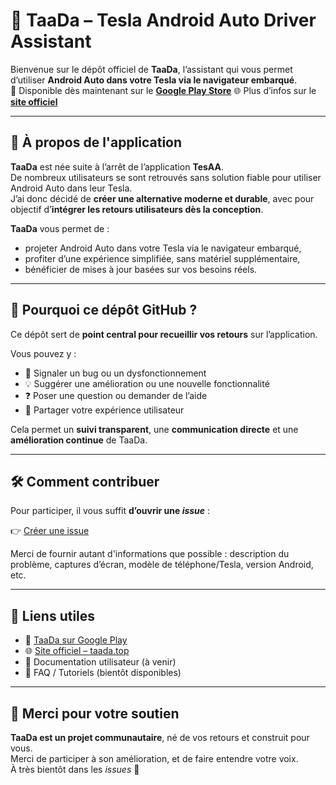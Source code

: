 # 📣 TaaDa – Tesla Android Auto Driver Assistant

Bienvenue sur le dépôt officiel de **TaaDa**, l’assistant qui vous permet d’utiliser **Android Auto dans votre Tesla via le navigateur embarqué**.  
📱 Disponible dès maintenant sur le **[Google Play Store](https://play.google.com/store/apps/details?id=fr.sd.taada)**
🌐 Plus d’infos sur le **[site officiel](https://taada.top)**

---

## 🚗 À propos de l'application

**TaaDa** est née suite à l’arrêt de l’application **TesAA**.  
De nombreux utilisateurs se sont retrouvés sans solution fiable pour utiliser Android Auto dans leur Tesla.  
J’ai donc décidé de **créer une alternative moderne et durable**, avec pour objectif d’**intégrer les retours utilisateurs dès la conception**.

**TaaDa** vous permet de :

- projeter Android Auto dans votre Tesla via le navigateur embarqué,
- profiter d’une expérience simplifiée, sans matériel supplémentaire,
- bénéficier de mises à jour basées sur vos besoins réels.

---

## 📍 Pourquoi ce dépôt GitHub ?

Ce dépôt sert de **point central pour recueillir vos retours** sur l’application.

Vous pouvez y :

- 🐞 Signaler un bug ou un dysfonctionnement
- 💡 Suggérer une amélioration ou une nouvelle fonctionnalité
- ❓ Poser une question ou demander de l’aide
- 📣 Partager votre expérience utilisateur

Cela permet un **suivi transparent**, une **communication directe** et une **amélioration continue** de TaaDa.

---

## 🛠 Comment contribuer

Pour participer, il vous suffit **d’ouvrir une _issue_** :

👉 [Créer une issue](https://github.com/taada-official/taada/issues/new/choose)

Merci de fournir autant d'informations que possible : description du problème, captures d’écran, modèle de téléphone/Tesla, version Android, etc.

---

## 🔗 Liens utiles

- 📱 [TaaDa sur Google Play](https://play.google.com/store/apps/details?id=fr.sd.taada)
- 🌐 [Site officiel – taada.top](https://taada.top)
- 📖 Documentation utilisateur (à venir)
- 💬 FAQ / Tutoriels (bientôt disponibles)

---

## 🙌 Merci pour votre soutien

**TaaDa est un projet communautaire**, né de vos retours et construit pour vous.  
Merci de participer à son amélioration, et de faire entendre votre voix.  
À très bientôt dans les _issues_ 🚀
